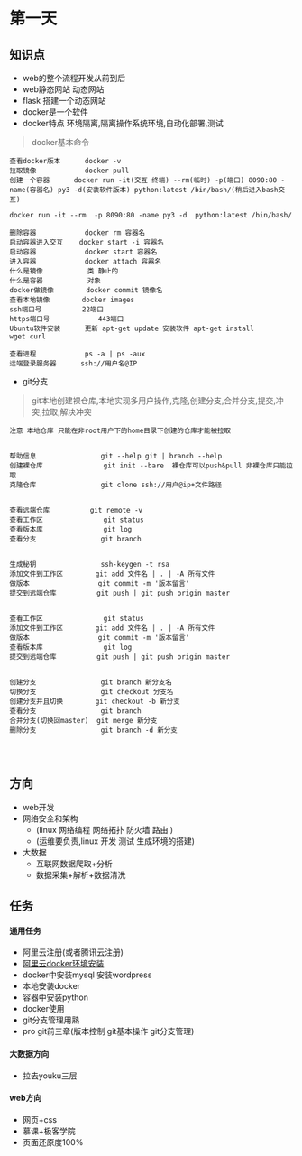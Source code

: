 # 第一天

## 知识点
* web的整个流程开发从前到后
* web静态网站 动态网站
* flask 搭建一个动态网站
* docker是一个软件
* docker特点 环境隔离,隔离操作系统环境,自动化部署,测试

> docker基本命令

```
查看docker版本		docker -v 
拉取镜像			docker pull 
创建一个容器		docker run -it(交互 终端) --rm(临时) -p(端口) 8090:80 -name(容器名) py3 -d(安装软件版本) python:latest /bin/bash/(稍后进入bash交互)

docker run -it --rm  -p 8090:80 -name py3 -d  python:latest /bin/bash/ 

删除容器   			docker rm 容器名
启动容器进入交互	docker start -i 容器名
启动容器        	docker start 容器名
进入容器        	docker attach 容器名
什么是镜像			类 静止的
什么是容器 			对象
docker做镜像        docker commit 镜像名
查看本地镜像        docker images
ssh端口号			22端口
https端口号			443端口
Ubuntu软件安装      更新 apt-get update 安装软件 apt-get install
wget curl

查看进程 			ps -a | ps -aux
远端登录服务器      ssh://用户名@IP
```

* git分支

> git本地创建裸仓库,本地实现多用户操作,克隆,创建分支,合并分支,提交,冲突,拉取,解决冲突 

```
注意 本地仓库 只能在非root用户下的home目录下创建的仓库才能被拉取


帮助信息 				git --help git | branch --help
创建裸仓库 				git init --bare  裸仓库可以push&pull 非裸仓库只能拉取
克隆仓库 				git clone ssh://用户@ip+文件路径


查看远端仓库			git remote -v
查看工作区				git status
查看版本库				git log
查看分支        		git branch


生成秘钥                ssh-keygen -t rsa
添加文件到工作区		git add 文件名 | . | -A 所有文件
做版本					git commit -m '版本留言'
提交到远端仓库          git push | git push origin master


查看工作区				git status
添加文件到工作区		git add 文件名 | . | -A 所有文件
做版本					git commit -m '版本留言'
查看版本库				git log
提交到远端仓库          git push | git push origin master


创建分支 				git branch 新分支名
切换分支        		git checkout 分支名
创建分支并且切换		git checkout -b 新分支
查看分支        		git branch
合并分支(切换回master)  git merge 新分支
删除分支				git branch -d 新分支




```


## 方向

* web开发
* 网络安全和架构
	* (linux 网络编程 网络拓扑 防火墙 路由 )
	* (运维要负责,linux 开发 测试 生成环境的搭建)
* 大数据
	* 互联网数据爬取+分析
	* 数据采集+解析+数据清洗
	
## 任务

#### 通用任务

* 阿里云注册(或者腾讯云注册)
* [阿里云docker环境安装](http://dev.aliyun.com) 
* docker中安装mysql 安装wordpress
* 本地安装docker
* 容器中安装python
* docker使用
* git分支管理用熟
* pro git前三章(版本控制 git基本操作 git分支管理)

#### 大数据方向

* 拉去youku三层

#### web方向

* 网页+css 
* 慕课+极客学院
* 页面还原度100% 
